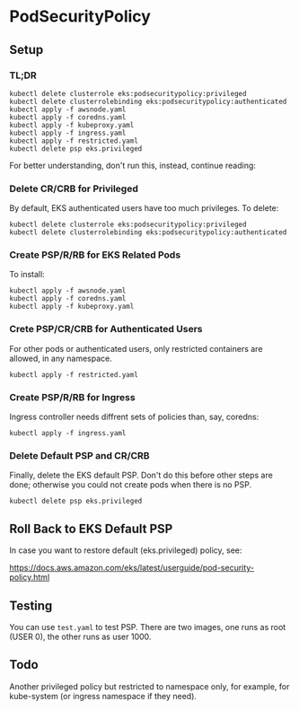 # PodSecurityPolicy

## Setup

### TL;DR

```
kubectl delete clusterrole eks:podsecuritypolicy:privileged
kubectl delete clusterrolebinding eks:podsecuritypolicy:authenticated
kubectl apply -f awsnode.yaml
kubectl apply -f coredns.yaml
kubectl apply -f kubeproxy.yaml
kubectl apply -f ingress.yaml
kubectl apply -f restricted.yaml
kubectl delete psp eks.privileged
```

For better understanding, don't run this, instead, continue reading:

### Delete CR/CRB for Privileged

By default, EKS authenticated users have too much privileges. To delete:

```
kubectl delete clusterrole eks:podsecuritypolicy:privileged
kubectl delete clusterrolebinding eks:podsecuritypolicy:authenticated
```

### Create PSP/R/RB for EKS Related Pods

To install:

```
kubectl apply -f awsnode.yaml
kubectl apply -f coredns.yaml
kubectl apply -f kubeproxy.yaml
```

### Crete PSP/CR/CRB for Authenticated Users

For other pods or authenticated users, only restricted containers are allowed, in any namespace.

```
kubectl apply -f restricted.yaml
```

### Create PSP/R/RB for Ingress

Ingress controller needs diffrent sets of policies than, say, coredns:

```
kubectl apply -f ingress.yaml
```

### Delete Default PSP and CR/CRB

Finally, delete the EKS default PSP. Don't do this before other steps are done; otherwise you could not create pods when there is no PSP.

```
kubectl delete psp eks.privileged
```

## Roll Back to EKS Default PSP

In case you want to restore default (eks.privileged) policy, see:

https://docs.aws.amazon.com/eks/latest/userguide/pod-security-policy.html

## Testing

You can use `test.yaml` to test PSP. There are two images, one runs as root (USER 0), the other runs as user 1000.

## Todo

Another privileged policy but restricted to namespace only, for example, for kube-system (or ingress namespace if they need).
